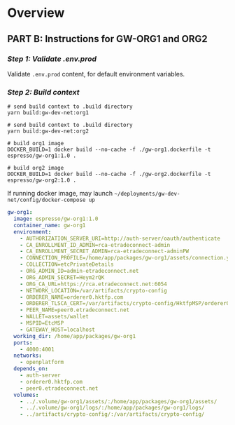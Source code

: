 # Overview

## PART B: Instructions for GW-ORG1 and ORG2

### _Step 1: Validate .env.prod_

Validate `.env.prod` content, for default environment variables.

### _Step 2: Build context_

```shell script
# send build context to .build directory
yarn build:gw-dev-net:org1

# send build context to .build directory
yarn build:gw-dev-net:org2
```

```shell script
# build org1 image
DOCKER_BUILD=1 docker build --no-cache -f ./gw-org1.dockerfile -t espresso/gw-org1:1.0 .

# build org2 image
DOCKER_BUILD=1 docker build --no-cache -f ./gw-org2.dockerfile -t espresso/gw-org2:1.0 .
```

If running docker image, may launch `~/deployments/gw-dev-net/config/docker-compose up`

```yaml
gw-org1:
  image: espresso/gw-org1:1.0
  container_name: gw-org1
  environment:
    - AUTHORIZATION_SERVER_URI=http://auth-server/oauth/authenticate
    - CA_ENROLLMENT_ID_ADMIN=rca-etradeconnect-admin
    - CA_ENROLLMENT_SECRET_ADMIN=rca-etradeconnect-adminPW
    - CONNECTION_PROFILE=/home/app/packages/gw-org1/assets/connection.yaml
    - COLLECTION=etcPrivateDetails
    - ORG_ADMIN_ID=admin-etradeconnect.net
    - ORG_ADMIN_SECRET=Heym2rQK
    - ORG_CA_URL=https://rca.etradeconnect.net:6054
    - NETWORK_LOCATION=/var/artifacts/crypto-config
    - ORDERER_NAME=orderer0.hktfp.com
    - ORDERER_TLSCA_CERT=/var/artifacts/crypto-config/HktfpMSP/orderer0.hktfp.com/tls-msp/tlscacerts/tls-0-0-0-0-6052.pem
    - PEER_NAME=peer0.etradeconnect.net
    - WALLET=assets/wallet
    - MSPID=EtcMSP
    - GATEWAY_HOST=localhost
  working_dir: /home/app/packages/gw-org1
  ports:
    - 4000:4001
  networks:
    - openplatform
  depends_on:
    - auth-server
    - orderer0.hktfp.com
    - peer0.etradeconnect.net
  volumes:
    - ../.volume/gw-org1/assets/:/home/app/packages/gw-org1/assets/
    - ../.volume/gw-org1/logs/:/home/app/packages/gw-org1/logs/
    - ../artifacts/crypto-config/:/var/artifacts/crypto-config/
```

